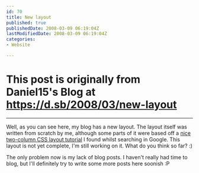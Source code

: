 ```yaml
---
id: 70
title: New layout
published: true
publishedDate: 2008-03-09 06:19:04Z
lastModifiedDate: 2008-03-09 06:19:04Z
categories:
- Website

---
```


# This post is originally from Daniel15's Blog at https://d.sb/2008/03/new-layout

---

Well, as you can see here, my blog has a new layout. The layout itself was written from scratch by me, although some parts of it were based off a [nice two-column CSS layout tutorial](http://www.maxdesign.com.au/presentation/two-columns/index.htm) I found whilst searching in Google. This layout is not yet complete, I'm still working on it. What do you think so far? :)

The only problem now is my lack of blog posts. I haven't really had time to blog, but I'll definitely try to write some more posts here soonish :P

